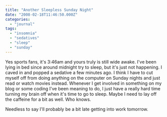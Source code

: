 ```yaml
---
title: "Another Sleepless Sunday Night"
date: "2008-02-18T11:46:50.000Z"
categories: 
  - "journal"
tags: 
  - "insomnia"
  - "sedatives"
  - "sleep"
  - "sunday"
---
```


Yes sports fans, it's 3:46am and yours truly is still wide awake. I've been lying in bed since around midnight try to sleep, but it's just not happening. I caved in and popped a sedative a few minutes ago. I think I have to cut myself off from doing anything on the computer on Sunday nights and just read or watch movies instead. Whenever I get involved in something on my blog or some coding I've been meaning to do, I just have a really hard time turning my brain off when it's time to go to sleep. Maybe I need to lay off the caffeine for a bit as well. Who knows.

Needless to say I'll probably be a bit late getting into work tomorrow.
